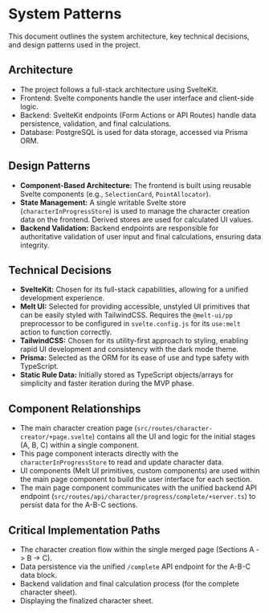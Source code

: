 # System Patterns

This document outlines the system architecture, key technical decisions, and design patterns used in the project.

## Architecture

- The project follows a full-stack architecture using SvelteKit.
- Frontend: Svelte components handle the user interface and client-side logic.
- Backend: SvelteKit endpoints (Form Actions or API Routes) handle data persistence, validation, and final calculations.
- Database: PostgreSQL is used for data storage, accessed via Prisma ORM.

## Design Patterns

- **Component-Based Architecture:** The frontend is built using reusable Svelte components (e.g., `SelectionCard`, `PointAllocator`).
- **State Management:** A single writable Svelte store (`characterInProgressStore`) is used to manage the character creation data on the frontend. Derived stores are used for calculated UI values.
- **Backend Validation:** Backend endpoints are responsible for authoritative validation of user input and final calculations, ensuring data integrity.

## Technical Decisions

- **SvelteKit:** Chosen for its full-stack capabilities, allowing for a unified development experience.
- **Melt UI:** Selected for providing accessible, unstyled UI primitives that can be easily styled with TailwindCSS. Requires the `@melt-ui/pp` preprocessor to be configured in `svelte.config.js` for its `use:melt` action to function correctly.
- **TailwindCSS:** Chosen for its utility-first approach to styling, enabling rapid UI development and consistency with the dark mode theme.
- **Prisma:** Selected as the ORM for its ease of use and type safety with TypeScript.
- **Static Rule Data:** Initially stored as TypeScript objects/arrays for simplicity and faster iteration during the MVP phase.

## Component Relationships

- The main character creation page (`src/routes/character-creator/+page.svelte`) contains all the UI and logic for the initial stages (A, B, C) within a single component.
- This page component interacts directly with the `characterInProgressStore` to read and update character data.
- UI components (Melt UI primitives, custom components) are used within the main page component to build the user interface for each section.
- The main page component communicates with the unified backend API endpoint (`src/routes/api/character/progress/complete/+server.ts`) to persist data for the A-B-C sections.

## Critical Implementation Paths

- The character creation flow within the single merged page (Sections A -> B -> C).
- Data persistence via the unified `/complete` API endpoint for the A-B-C data block.
- Backend validation and final calculation process (for the complete character sheet).
- Displaying the finalized character sheet.
